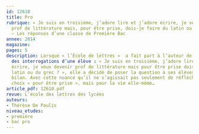 ```yaml
---
id: 12610
title: Pro
rubrique: « Je suis en troisième, j’adore lire et j’adore écrire, je veux devenir
  prof de littérature mais, pour être prise, dois-je faire du latin ou du grec ? »
  – Les réponses d’une classe de Première Bac
annee: 2014
magazine: 
pages: 5
description: Lorsque « l’École de lettres »  a fait part à l’auteur de l’article
  des interrogations d’une élève : « Je suis en troisième, j’adore lire et j’adore
  écrire, je veux devenir prof de littérature mais pour être prise dois-je faire du
  latin ou du grec ? », elle a décidé de poser la question à ses élèves en guise de
  bilan. Avec cette nuance qu’il ne s’agissait pas seulement de réfléchir au meilleur
  choix « pour être prise », mais pour la vie elle-même…
article_pdf: 12610.pdf
revue: L’école des lettres des lycées
auteurs:
- Thérèse De Paulis
niveau_etudes:
- première
- bac pro
---
```

